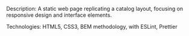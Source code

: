Description: A static web page replicating a catalog layout, focusing on responsive design and interface elements.

Technologies: HTML5, CSS3, BEM methodology, with ESLint, Prettier
